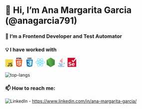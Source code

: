 # 👋 Hi, I’m Ana Margarita Garcia (@anagarcia791)

### 🌱 I’m a Frontend Developer and Test Automator

### 💡 I have worked with

<img src="https://raw.githubusercontent.com/devicons/devicon/master/icons/javascript/javascript-original.svg" alt="javascript" width="25" height="25"/> <img src="https://raw.githubusercontent.com/devicons/devicon/master/icons/html5/html5-original-wordmark.svg" alt="html5" width="30" height="30"/> <img src="https://raw.githubusercontent.com/devicons/devicon/master/icons/css3/css3-original-wordmark.svg" alt="css3" width="30" height="30"/> <img src="https://github.com/devicons/devicon/blob/master/icons/react/react-original.svg" alt="react" width="30" height="30"/> <img src="https://github.com/devicons/devicon/blob/master/icons/nodejs/nodejs-original.svg" alt="nodej" width="30" height="30"/> <img src="https://github.com/devicons/devicon/blob/master/icons/java/java-original.svg" alt="java" width="30" height="30"/> <img src="https://github.com/devicons/devicon/blob/master/icons/selenium/selenium-original.svg" alt="selenium" width="30" height="30"/>

![top-langs](https://github-readme-stats.vercel.app/api/top-langs/?username=anagarcia791&theme=dark&layout=compact)
   
### 📫 How to reach me:
<img src="https://raw.githubusercontent.com/rahuldkjain/github-profile-readme-generator/master/src/images/icons/Social/linked-in-alt.svg" alt="LinkedIn" width="20" height="20"/> - https://www.linkedin.com/in/ana-margarita-garcia/
